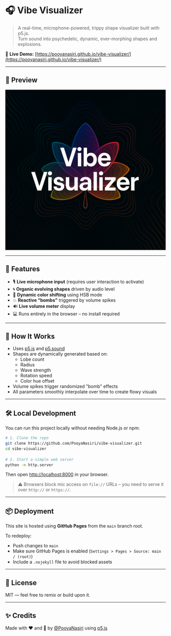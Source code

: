 # 🎧 Vibe Visualizer

> A real-time, microphone-powered, trippy shape visualizer built with p5.js.  
> Turn sound into psychedelic, dynamic, ever-morphing shapes and explosions.

🔗 **Live Demo:** [https://pooyanasiri.github.io/vibe-visualizer/](https://pooyanasiri.github.io/vibe-visualizer/)

---

## 📸 Preview

![Screenshot](preview.png) <!-- Add your own image file if you'd like -->

---

## 🚀 Features

- 🎙️ **Live microphone input** (requires user interaction to activate)
- 🌀 **Organic evolving shapes** driven by audio level
- 🌈 **Dynamic color shifting** using HSB mode
- 💥 **Reactive “bombs”** triggered by volume spikes
- 🔊 **Live volume meter** display
- 💻 Runs entirely in the browser – no install required

---

## 🧠 How It Works

- Uses [p5.js](https://p5js.org/) and [p5.sound](https://p5js.org/reference/#/libraries/p5.sound)
- Shapes are dynamically generated based on:
  - Lobe count
  - Radius
  - Wave strength
  - Rotation speed
  - Color hue offset
- Volume spikes trigger randomized "bomb" effects
- All parameters smoothly interpolate over time to create flowy visuals

---

## 🛠️ Local Development

You can run this project locally without needing Node.js or npm:

```bash
# 1. Clone the repo
git clone https://github.com/PooyaNasiri/vibe-visualizer.git
cd vibe-visualizer

# 2. Start a simple web server
python -m http.server
```

Then open [http://localhost:8000](http://localhost:8000) in your browser.

> ⚠️ Browsers block mic access on `file://` URLs – you need to serve it over `http://` or `https://`.

---

## 📦 Deployment

This site is hosted using **GitHub Pages** from the `main` branch root.

To redeploy:
- Push changes to `main`
- Make sure GitHub Pages is enabled (`Settings > Pages > Source: main / (root)`)
- Include a `.nojekyll` file to avoid blocked assets

---

## 📄 License

MIT — feel free to remix or build upon it.

---

## ✨ Credits

Made with ❤️ and 🎵 by [@PooyaNasiri](https://github.com/PooyaNasiri) using [p5.js](https://p5js.org/)
